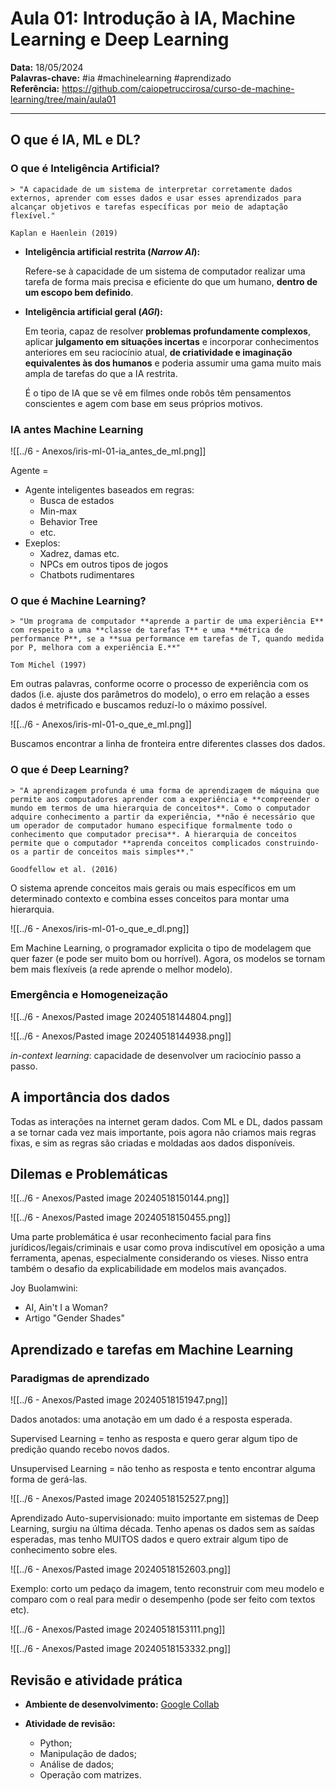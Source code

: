 # Aula 01: Introdução à IA, Machine Learning e Deep Learning

**Data:** 18/05/2024  
**Palavras-chave:** #ia #machinelearning #aprendizado  
**Referência:** <https://github.com/caiopetruccirosa/curso-de-machine-learning/tree/main/aula01>

---

## O que é IA, ML e DL?

### O que é Inteligência Artificial?

```ad-quote
> "A capacidade de um sistema de interpretar corretamente dados externos, aprender com esses dados e usar esses aprendizados para alcançar objetivos e tarefas específicas por meio de adaptação flexível."

Kaplan e Haenlein (2019)
```

- **Inteligência artificial restrita (*Narrow AI*):**

    Refere-se à capacidade de um sistema de computador realizar uma tarefa de forma mais precisa e eficiente do que um humano, **dentro de um escopo bem definido**.

- **Inteligência artificial geral (*AGI*):**

    Em teoria, capaz de resolver **problemas profundamente complexos**, aplicar **julgamento em situações incertas** e incorporar conhecimentos anteriores em seu raciocínio atual, **de criatividade e imaginação equivalentes às dos humanos** e poderia assumir uma gama muito mais ampla de tarefas do que a IA restrita.

    É o tipo de IA que se vê em filmes onde robôs têm pensamentos conscientes e agem com base em seus próprios motivos.

### IA antes Machine Learning

![[../6 - Anexos/iris-ml-01-ia_antes_de_ml.png]]

Agente = <!-- TODO: adicionar definição quando sair o vídeo -->

- Agente inteligentes baseados em regras:
    - Busca de estados
    - Min-max
    - Behavior Tree
    - etc.
- Exeplos:
    - Xadrez, damas etc.
    - NPCs em outros tipos de jogos
    - Chatbots rudimentares

### O que é Machine Learning?

```ad-quote
> "Um programa de computador **aprende a partir de uma experiência E** com respeito a uma **classe de tarefas T** e uma **métrica de performance P**, se a **sua performance em tarefas de T, quando medida por P, melhora com a experiência E.**"

Tom Michel (1997)
```

Em outras palavras, conforme ocorre o processo de experiência com os dados (i.e. ajuste dos parâmetros do modelo), o erro em relação a esses dados é metrificado e buscamos reduzí-lo o máximo possível.

![[../6 - Anexos/iris-ml-01-o_que_e_ml.png]]

Buscamos encontrar a linha de fronteira entre diferentes classes dos dados.

### O que é Deep Learning?

```ad-quote
> "A aprendizagem profunda é uma forma de aprendizagem de máquina que permite aos computadores aprender com a experiência e **compreender o mundo em termos de uma hierarquia de conceitos**. Como o computador adquire conhecimento a partir da experiência, **não é necessário que um operador de computador humano especifique formalmente todo o conhecimento que computador precisa**. A hierarquia de conceitos permite que o computador **aprenda conceitos complicados construindo-os a partir de conceitos mais simples**."

Goodfellow et al. (2016)
```

O sistema aprende conceitos mais gerais ou mais específicos em um determinado contexto e combina esses conceitos para montar uma hierarquia.

![[../6 - Anexos/iris-ml-01-o_que_e_dl.png]]

Em Machine Learning, o programador explicita o tipo de modelagem que quer fazer (e pode ser muito bom ou horrível). Agora, os modelos se tornam bem mais flexíveis (a rede aprende o melhor modelo).

### Emergência e Homogeneização

![[../6 - Anexos/Pasted image 20240518144804.png]]

![[../6 - Anexos/Pasted image 20240518144938.png]]

*in-context learning*: capacidade de desenvolver um raciocínio passo a passo.

## A importância dos dados

Todas as interações na internet geram dados. Com ML e DL, dados passam a se tornar cada vez mais importante, pois agora não criamos mais regras fixas, e sim as regras são criadas e moldadas aos dados disponíveis.

## Dilemas e Problemáticas

![[../6 - Anexos/Pasted image 20240518150144.png]]

![[../6 - Anexos/Pasted image 20240518150455.png]]

Uma parte problemática é usar reconhecimento facial para fins jurídicos/legais/criminais e usar como prova indiscutível em oposição a uma ferramenta, apenas, especialmente considerando os vieses. Nisso entra também o desafio da explicabilidade em modelos mais avançados.

Joy Buolamwini:

- AI, Ain't I a Woman?
- Artigo "Gender Shades"

## Aprendizado e tarefas em Machine Learning

### Paradigmas de aprendizado

![[../6 - Anexos/Pasted image 20240518151947.png]]

Dados anotados: uma anotação em um dado é a resposta esperada.

Supervised Learning = tenho as resposta e quero gerar algum tipo de predição quando recebo novos dados.

Unsupervised Learning = não tenho as resposta e tento encontrar alguma forma de gerá-las.

![[../6 - Anexos/Pasted image 20240518152527.png]]

Aprendizado Auto-supervisionado: muito importante em sistemas de Deep Learning, surgiu na última década. Tenho apenas os dados sem as saídas esperadas, mas tenho MUITOS dados e quero extrair algum tipo de conhecimento sobre eles.

![[../6 - Anexos/Pasted image 20240518152603.png]]

Exemplo: corto um pedaço da imagem, tento reconstruir com meu modelo e comparo com o real para medir o desempenho (pode ser feito com textos etc).

![[../6 - Anexos/Pasted image 20240518153111.png]]

![[../6 - Anexos/Pasted image 20240518153332.png]]

## Revisão e atividade prática

- **Ambiente de desenvolvimento:** [Google Collab](https://colab.research.google.com/drive/1I1VseCovZL3xcDvtuouHRMoXg5rWZqLH?authuser=1)

- **Atividade de revisão:**
    - Python;
    - Manipulação de dados;
    - Análise de dados;
    - Operação com matrizes.
